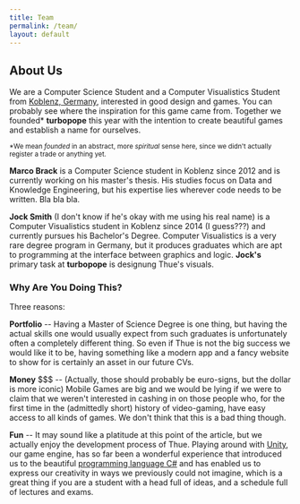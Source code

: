```yaml
---
title: Team
permalink: /team/
layout: default
---
```


## About Us

We are a Computer Science Student and a Computer Visualistics Student from [Koblenz, Germany](https://www.google.de/maps/place/Koblenz/@50.3454273,7.5885547,12z/), interested in good design and games. You can probably see where the inspiration for this game came from. Together we founded\* **turbopope** this year with the intention to create beautiful games and establish a name for ourselves.

<small>\*We mean *founded* in an abstract, more *spiritual* sense here, since we didn't actually register a trade or anything yet.</small>

**Marco Brack** is a Computer Science student in Koblenz since 2012 and is currently working on his master's thesis. His studies focus on Data and Knowledge Engineering, but his expertise lies wherever code needs to be written. Bla bla bla.

**Jock Smith** (I don't know if he's okay with me using his real name) is a Computer Visualistics student in Koblenz since 2014 (I guess???) and currently pursues his Bachelor's Degree. Computer Visualistics is a very rare degree program in Germany, but it produces graduates which are apt to programming at the interface between graphics and logic. **Jock's** primary task at **turbopope** is designung Thue's visuals.


### Why Are You Doing This?

Three reasons:

**Portfolio** -- Having a Master of Science Degree is one thing, but having the actual skills one would usually expect from such graduates is unfortunately often a completely different thing. So even if Thue is not the big success we would like it to be, having something like a modern app and a fancy website to show for is certainly an asset in our future CVs.

**Money** \$\$\$ -- (Actually, those should probably be euro-signs, but the dollar is more iconic) Mobile Games are big and we would be lying if we were to claim that we weren't interested in cashing in on those people who, for the first time in the (admittedly short) history of video-gaming, have easy access to all kinds of games. We don't think that this is a bad thing though.

**Fun** -- It may sound like a platitude at this point of the article, but we actually enjoy the development process of Thue. Playing around with [Unity](https://unity3d.com/), our game engine, has so far been a wonderful experience that introduced us to the beautiful [programming language C#](https://en.wikipedia.org/wiki/C_Sharp_(programming_language)) and has enabled us to express our creativity in ways we previously could not imagine, which is a great thing if you are a student with a head full of ideas, and a schedule full of lectures and exams.
